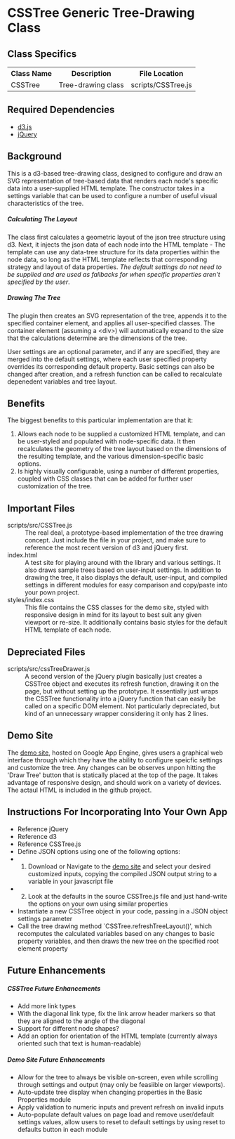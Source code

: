 # CSSTree Generic Tree-Drawing Class

## Class Specifics
<table>
<tr><th>Class Name</th><th>Description</th><th>File Location</th></tr>
<tr><td>CSSTree</td><td>Tree-drawing class</th><td>scripts/CSSTree.js</td></tr>
</table>

## Required Dependencies
* [d3.js](https://github.com/mbostock/d3)
* [jQuery](https://github.com/jquery/jquery)

## Background
This is a d3-based tree-drawing class, designed to configure and draw an SVG representation of tree-based data that renders each node's specific data into a user-supplied HTML template. The constructor takes in a settings variable that can be used to configure a number of useful visual characteristics of the tree.

##### Calculating The Layout
The class first calculates a geometric layout of the json tree structure using d3. Next, it injects the json data of each node into the HTML template - The template can use any data-tree structure for its data properties within the node data, so long as the HTML template reflects that corresponding strategy and layout of data properties. 
*The default settings do not need to be supplied and are used as fallbacks for when specific properties aren't specified by the user*. 

##### Drawing The Tree
The plugin then creates an SVG representation of the tree, appends it to the specified container element, and applies all user-specified classes. The container element (assuming a \<div\>) will automatically expand to the size that the calculations determine are the dimensions of the tree.

User settings are an optional parameter, and if any are specified, they are merged into the default settings, where each user specified property overrides its corresponding default property. Basic settings can also be changed after creation, and a refresh function can be called to recalculate depenedent variables and tree layout.

## Benefits
The biggest benefits to this particular implementation are that it:

1.  Allows each node to be supplied a customized HTML template, and can be user-styled and populated with node-specific data. It then recalculates the geometry of the tree layout based on the dimensions of the resulting template, and the various dimension-specific basic options.
2.  Is highly visually configurable, using a number of different properties, coupled with CSS classes that can be added for further user customization of the tree.

## Important Files
<dl>
  <dt>scripts/src/CSSTree.js</dt>
  <dd>The real deal, a prototype-based implementation of the tree drawing concept. Just include the file in your project, and make sure to reference the most recent version of d3 and jQuery first.</dd>
  <dt>index.html</dt>
  <dd>A test site for playing around with the library and various settings. It also draws sample trees based on user-input settings. In addition to drawing the tree, it also displays the default, user-input, and compiled settings in different modules for easy comparison and copy/paste into your pown project.</dd>
  <dt>styles/index.css</dt>
  <dd>This file contains the CSS classes for the demo site, styled with responsive design in mind for its layout to best suit any given viewport or re-size. It additionally contains basic styles for the default HTML template of each node.</dd>
</dl>

## Depreciated Files
<dl>
  <dt>scripts/src/cssTreeDrawer.js</dt>
  <dd>A second version of the jQuery plugin basically just creates a CSSTree object and executes its refresh function, drawing it on the page, but without setting up the prototype. It essentially just wraps the CSSTree functionality into a jQuery function that can easily be called on a specific DOM element. Not particularly depreciated, but kind of an unnecessary wrapper considering it only has 2 lines.
  </dd>
</dl>

## Demo Site
The [demo site](csstreedrawer.appspot.com), hosted on Google App Engine, gives users a graphical web interface through which they have the ability to configure speicfic settings and customize the tree. Any changes can be observes unpon hitting the 'Draw Tree' button that is statically placed at the top of the page. It takes advantage of responsive design, and should work on a variety of devices. The actaul HTML is included in the github project.

## Instructions For Incorporating Into Your Own App
* Reference jQuery
* Reference d3
* Reference CSSTree.js
* Define JSON options using one of the following options:
* 1. Download or Navigate to the [demo site](csstreedrawer.appspot.com) and select your desired customized inputs, copying the compiled JSON output string to a variable in your javascript file
* 2. Look at the defaults in the source CSSTree.js file and just hand-write the options on your own using similar properties
* Instantiate a new CSSTree object in your code, passing in a JSON object settings parameter
* Call the tree drawing method `CSSTree.refreshTreeLayout()', which recomputes the calculated variables based on any changes to basic property variables, and then draws the new tree on the specified root element property

## Future Enhancements

##### CSSTree Future Enhancements
* Add more link types
* With the diagonal link type, fix the link arrow header markers so that they are aligned to the angle of the diagonal
* Support for different node shapes?
* Add an option for orientation of the HTML template (currently always oriented such that text is human-readable)

##### Demo Site Future Enhancements
* Allow for the tree to always be visible on-screen, even while scrolling through settings and output (may only be feasiible on larger viewports).
* Auto-update tree display when changing properties in the Basic Properties module
* Apply validation to numeric inputs and prevent refresh on invalid inputs
* Auto-populate default values on page load and remove user/default settings values, allow users to reset to default settings by using reset to defaults button in each module
